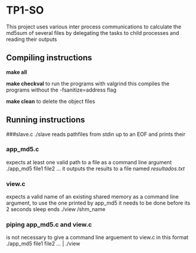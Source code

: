# TP1-SO

This project uses various inter process communications to calculate the md5sum of several files by delegating the tasks to child processes and reading their outputs 

## Compiling instructions
  **make all**

  **make checkval** to run the programs with valgrind this compiles the programs without the -fsanitize=address flag

  **make clean** to delete the object files

## Running instructions
  ###slave.c
  ./slave
  reads pathfiles from stdin up to an EOF and prints their 
  
  ### app_md5.c
  expects at least one valid path to a file as a command line argument
  ./app_md5 file1 file2 ...
  it outputs the results to a file named *resultados.txt*

  ### view.c
  expects a valid name of an existing shared memory as a command line argument, to use the one printed by app_md5 it needs to be done before its 2 seconds sleep ends
  ./view /shm_name

  ### piping app_md5.c and view.c
  is not necessary to give a command line arguement to view.c in this format
  ./app_md5 file1 file2 ... | ./view
